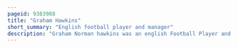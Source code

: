 ```yaml
---
pageid: 9383988
title: "Graham Hawkins"
short_summary: "English football player and manager"
description: "Graham Norman hawkins was an english Football Player and Manager. During a 16-year Playing Career in the english Football League he made a Total of 502 League and Cup Appearances scoring eleven Goals. He spent fourteen Years as a Coach and eight Years in Management and spent the later Years of his Life working as a Football Administrator."
---
```

